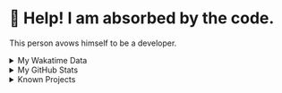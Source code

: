 # 🥺 Help! I am absorbed by the code. 

This person avows himself to be a developer.

<details>

<summary>My Wakatime Data</summary>

<!--START_SECTION:waka-->
![Lines of code](https://img.shields.io/badge/From%20Hello%20World%20I%27ve%20Written-8.8%20million%20lines%20of%20code-blue)

**🐱 My GitHub Data** 

> 📦 759.7 kB Used in GitHub's Storage 
 > 
> 🏆 113 Contributions in the Year 2024
 > 
> 🚫 Not Opted to Hire
 > 
> 📜 86 Public Repositories 
 > 
> 🔑 26 Private Repositories 
 > 
**I'm an Early 🐤** 

```text
🌞 Morning                1804 commits        ██████░░░░░░░░░░░░░░░░░░░   24.45 % 
🌆 Daytime                3054 commits        ██████████░░░░░░░░░░░░░░░   41.39 % 
🌃 Evening                2450 commits        ████████░░░░░░░░░░░░░░░░░   33.21 % 
🌙 Night                  70 commits          ░░░░░░░░░░░░░░░░░░░░░░░░░   00.95 % 
```
📅 **I'm Most Productive on Wednesday** 

```text
Monday                   858 commits         ███░░░░░░░░░░░░░░░░░░░░░░   11.63 % 
Tuesday                  1244 commits        ████░░░░░░░░░░░░░░░░░░░░░   16.86 % 
Wednesday                1308 commits        ████░░░░░░░░░░░░░░░░░░░░░   17.73 % 
Thursday                 1037 commits        ████░░░░░░░░░░░░░░░░░░░░░   14.06 % 
Friday                   1112 commits        ████░░░░░░░░░░░░░░░░░░░░░   15.07 % 
Saturday                 982 commits         ███░░░░░░░░░░░░░░░░░░░░░░   13.31 % 
Sunday                   837 commits         ███░░░░░░░░░░░░░░░░░░░░░░   11.34 % 
```


**I Mostly Code in Go** 

```text
Python                   22 repos            ██████░░░░░░░░░░░░░░░░░░░   22.22 % 
TeX                      6 repos             ██░░░░░░░░░░░░░░░░░░░░░░░   06.06 % 
Swift                    3 repos             █░░░░░░░░░░░░░░░░░░░░░░░░   03.03 % 
Shell                    2 repos             █░░░░░░░░░░░░░░░░░░░░░░░░   02.02 % 
Rust                     2 repos             █░░░░░░░░░░░░░░░░░░░░░░░░   02.02 % 
```




 Last Updated on 16/01/2024 01:17:52 UTC
<!--END_SECTION:waka-->

</details>

<details>
 
 <summary>My GitHub Stats</summary>

[![CDFMLR's github stats](https://github-readme-stats.vercel.app/api?username=cdfmlr&count_private=true&show_icons=true)](https://github.com/anuraghazra/github-readme-stats)
 
</details>

<details>

<summary>Known Projects</summary>

[![Star History Chart](https://api.star-history.com/svg?repos=cdfmlr/pyflowchart,cdfmlr/muvtuber,cdfmlr/crud,cdfmlr/murecom-verse-1,cdfmlr/murecom-intro&type=Date)](https://star-history.com/#cdfmlr/pyflowchart&cdfmlr/muvtuber&cdfmlr/crud&cdfmlr/murecom-verse-1&cdfmlr/murecom-intro&Date)

 </details>
